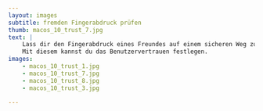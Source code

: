 ```yaml
---
layout: images
subtitle: fremden Fingerabdruck prüfen
thumb: macos_10_trust_7.jpg
text: |
    Lass dir den Fingerabdruck eines Freundes auf einem sicheren Weg zukommen, wie z.B übers Telephon oder handschriftlich mit direkter Übergabe.   
    Mit diesem kannst du das Benutzervertrauen festlegen.
images:
    - macos_10_trust_1.jpg
    - macos_10_trust_7.jpg
    - macos_10_trust_8.jpg
    - macos_10_trust_3.jpg

---
```

